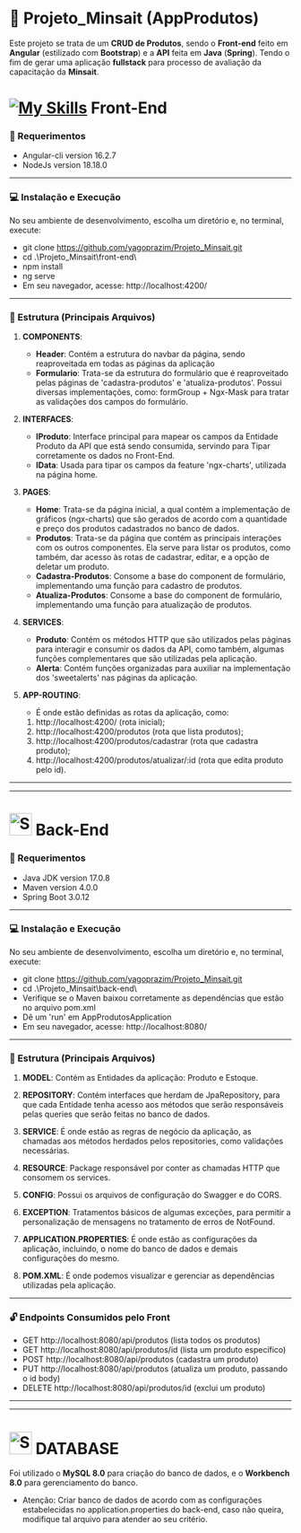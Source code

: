 # 🚀 Projeto_Minsait (AppProdutos)

Este projeto se trata de um **CRUD de Produtos**, sendo o **Front-end** feito em **Angular** (estilizado com **Bootstrap**) e a **API** feita em **Java** (**Spring**). Tendo o fim de gerar uma aplicação **fullstack** para processo de avaliação da capacitação da **Minsait**.

#  [![My Skills](https://skillicons.dev/icons?i=angular)](https://skillicons.dev) Front-End
### :pushpin: Requerimentos
- Angular-cli version 16.2.7
- NodeJs version 18.18.0
------------------------------------------------------------------------------------------------------
### :computer: Instalação e Execução
No seu ambiente de desenvolvimento, escolha um diretório e, no terminal, execute:
- git clone https://github.com/yagoprazim/Projeto_Minsait.git
- cd .\Projeto_Minsait\front-end\
- npm install
- ng serve
- Em seu navegador, acesse: http://localhost:4200/
------------------------------------------------------------------------------------------------------
### :open_file_folder: Estrutura (Principais Arquivos)
1. __COMPONENTS__:
   - __Header__: Contém a estrutura do navbar da página, sendo reaproveitada em todas as páginas da aplicação
   - __Formulario__: Trata-se da estrutura do formulário que é reaproveitado pelas páginas de 'cadastra-produtos' e 'atualiza-produtos'. Possui diversas implementações, como: formGroup + Ngx-Mask para tratar as validações dos campos do formulário.

2. __INTERFACES__:
   - __IProduto__: Interface principal para mapear os campos da Entidade Produto da API que está sendo consumida, servindo para Tipar corretamente os dados no Front-End.
   - __IData__: Usada para tipar os campos da feature 'ngx-charts', utilizada na página home.

3. __PAGES__:
   - __Home__: Trata-se da página inicial, a qual contém a implementação de gráficos (ngx-charts) que são gerados de acordo com a quantidade e preço dos produtos cadastrados no banco de dados.
   - __Produtos__: Trata-se da página que contém as principais interações com os outros componentes. Ela serve para listar os produtos, como também, dar acesso às rotas de cadastrar, editar, e a opção de deletar um produto.
   - __Cadastra-Produtos__: Consome a base do component de formulário, implementando uma função para cadastro de produtos.
   - __Atualiza-Produtos__: Consome a base do component de formulário, implementando uma função para atualização de produtos.

4. __SERVICES__:
   - __Produto__: Contém os métodos HTTP que são utilizados pelas páginas para interagir e consumir os dados da API, como também, algumas funções complementares que são utilizadas pela aplicação.
   - __Alerta__: Contém funções organizadas para auxiliar na implementação dos 'sweetalerts' nas páginas da aplicação.

5. __APP-ROUTING__:
   - É onde estão definidas as rotas da aplicação, como:
   1. http://localhost:4200/ (rota inicial);
   2. http://localhost:4200/produtos (rota que lista produtos);
   3. http://localhost:4200/produtos/cadastrar (rota que cadastra produto);
   4. http://localhost:4200/produtos/atualizar/:id (rota que edita produto pelo id).
------------------------------------------------------------------------------------------------------
------------------------------------------------------------------------------------------------------

# <img src="https://user-images.githubusercontent.com/25181517/183891303-41f257f8-6b3d-487c-aa56-c497b880d0fb.png" width="40" height="40" alt="Spring Boot"> Back-End 
### :pushpin: Requerimentos
- Java JDK version 17.0.8
- Maven version 4.0.0
- Spring Boot 3.0.12
------------------------------------------------------------------------------------------------------
### :computer: Instalação e Execução
No seu ambiente de desenvolvimento, escolha um diretório e, no terminal, execute:
- git clone https://github.com/yagoprazim/Projeto_Minsait.git
- cd .\Projeto_Minsait\back-end\
- Verifique se o Maven baixou corretamente as dependências que estão no arquivo pom.xml
- Dê um 'run' em AppProdutosApplication
- Em seu navegador, acesse: http://localhost:8080/
------------------------------------------------------------------------------------------------------
### :open_file_folder: Estrutura (Principais Arquivos)
1. __MODEL__:
   Contém as Entidades da aplicação: Produto e Estoque.

2. __REPOSITORY__:
   Contém interfaces que herdam de JpaRepository, para que cada Entidade tenha acesso aos métodos que serão responsáveis pelas queries que serão feitas no banco de dados.

3. __SERVICE__:
   É onde estão as regras de negócio da aplicação, as chamadas aos métodos herdados pelos repositories, como validações necessárias.

4. __RESOURCE__:
   Package responsável por conter as chamadas HTTP que consomem os services.
   
5. __CONFIG__:
   Possui os arquivos de configuração do Swagger e do CORS.

6. __EXCEPTION__:
   Tratamentos básicos de algumas exceções, para permitir a personalização de mensagens no tratamento de erros de NotFound.

7. __APPLICATION.PROPERTIES__:
   É onde estão as configurações da aplicação, incluindo, o nome do banco de dados e demais configurações do mesmo.

8. __POM.XML__:
   É onde podemos visualizar e gerenciar as dependências utilizadas pela aplicação.
------------------------------------------------------------------------------------------------------
### :unlock: Endpoints Consumidos pelo Front
- GET http://localhost:8080/api/produtos (lista todos os produtos)
- GET http://localhost:8080/api/produtos/id (lista um produto específico)
- POST http://localhost:8080/api/produtos (cadastra um produto)
- PUT http://localhost:8080/api/produtos (atualiza um produto, passando o id body)
- DELETE http://localhost:8080/api/produtos/id (exclui um produto)
------------------------------------------------------------------------------------------------------
------------------------------------------------------------------------------------------------------

# <img src="https://user-images.githubusercontent.com/25181517/183896128-ec99105a-ec1a-4d85-b08b-1aa1620b2046.png" width="40" height="40" alt="Spring Boot"> DATABASE
Foi utilizado o **MySQL 8.0** para criação do banco de dados, e o **Workbench 8.0** para gerenciamento do banco.
- Atenção: Criar banco de dados de acordo com as configurações estabelecidas no application.properties do back-end, caso não queira, modifique tal arquivo para atender ao seu critério.





